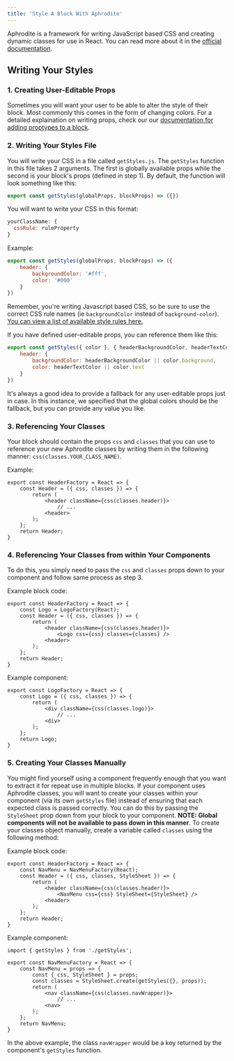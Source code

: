 ```yaml
---
title: 'Style A Block With Aphrodite'
---
```


Aphrodite is a framework for writing JavaScript based CSS and creating dynamic classes for use in React. You can read more about it in the [official documentation](https://github.com/Khan/aphrodite).

## Writing Your Styles

### 1. Creating User-Editable Props

Sometimes you will want your user to be able to alter the style of their block. Most commonly this comes in the form of changing colors. For a detailed explaination on writing props, check our our [documentation for adding proptypes to a block](/how-to/proptypes).

### 2. Writing Your Styles File

You will write your CSS in a file called `getStyles.js`. The `getStyles` function in this file takes 2 arguments. The first is globally available props while the second is your block's props (defined in step 1). By default, the function will look something like this:

```javascript
export const getStyles(globalProps, blockProps) => ({})
```

You will want to write your CSS in this format:

```javascript
yourClassName: {
  cssRule: ruleProperty
}
```

Example:

```javascript
export const getStyles(globalProps, blockProps) => ({
    header: {
        backgroundColor: '#fff',
        color: '#000'
    }
})
```

Remember, you're writing Javascript based CSS, so be sure to use the correct CSS rule names (ie `backgroundColor` instead of `background-color`). [You can view a list of available style rules here.](https://www.w3schools.com/jsref/dom_obj_style.asp)

If you have defined user-editable props, you can reference them like this:

```javascript
export const getStyles({ color }, { headerBackgroundColor, headerTextColor }) => ({
    header: {
        backgroundColor: headerBackgroundColor || color.background,
        color: headerTextColor || color.text
    }
})
```

It's always a good idea to provide a fallback for any user-editable props just in case. In this instance, we specified that the global colors should be the fallback, but you can provide any value you like.

### 3. Referencing Your Classes

Your block should contain the props `css` and `classes` that you can use to reference your new Aphrodite classes by writing them in the following manner: `css(classes.YOUR_CLASS_NAME)`.

Example:

```javascriptx
export const HeaderFactory = React => {
    const Header = ({ css, classes }) => {
        return (
            <header className={css(classes.header)}>
                // ...
            <header>
        );
    };
    return Header;
}
```

### 4. Referencing Your Classes from within Your Components

To do this, you simply need to pass the `css` and `classes` props down to your component and follow same process as step 3.

Example block code:

```javascriptx
export const HeaderFactory = React => {
    const Logo = LogoFactory(React);
    const Header = ({ css, classes }) => {
        return (
            <header className={css(classes.header)}>
                <Logo css={css} classes={classes} />
            <header>
        );
    };
    return Header;
}
```

Example component:

```javascriptx
export const LogoFactory = React => {
    const Logo = ({ css, classes }) => {
        return (
            <div className={css(classes.logo)}>
                // ...
            <div>
        );
    };
    return Logo;
}
```

### 5. Creating Your Classes Manually

You might find yourself using a component frequently enough that you want to extract it for repeat use in multiple blocks. If your component uses Aphrodite classes, you will want to create your classes within your component (via its own `getStyles` file) instead of ensuring that each expected class is passed correctly. You can do this by passing the `StyleSheet` prop down from your block to your component. **NOTE: Global components will not be available to pass down in this manner**. To create your classes object manually, create a variable called `classes` using the following method:

Example block code:

```javascriptx
export const HeaderFactory = React => {
    const NavMenu = NavMenuFactory(React);
    const Header = ({ css, classes, StyleSheet }) => {
        return (
            <header className={css(classes.header)}>
                <NavMenu css={css} StyleSheet={StyleSheet} />
            <header>
        );
    };
    return Header;
}
```

Example component:

```javascriptx
import { getStyles } from './getStyles';

export const NavMenuFactory = React => {
    const NavMenu = props => {
        const { css, StyleSheet } = props;
        const classes = StyleSheet.create(getStyles({}, props));
        return (
            <nav className={css(classes.navWrapper)}>
                // ...
            <nav>
        );
    };
    return NavMenu;
}
```

In the above example, the class `navWrapper` would be a key returned by the component's `getStyles` function.
